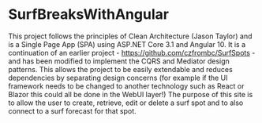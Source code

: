 # SurfBreaksWithAngular

This project follows the principles of Clean Architecture (Jason Taylor) and is a Single Page App (SPA) using ASP.NET Core 3.1 and Angular 10.  It is a continuation of an earlier project - https://github.com/czfrombc/SurfSpots - and has been modified to implement the CQRS and Mediator design patterns.  This allows the project to be easily extendable and reduces dependencies by separating design concerns (for example if the UI framework needs to be changed to another technology such as React or Blazor this could all be done in the WebUI layer!)  The purpose of this site is to allow the user to create, retrieve, edit or delete a surf spot and to also connect to a surf forecast for that spot.  
